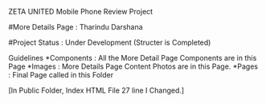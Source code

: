 ZETA UNITED Mobile Phone Review Project

#More Details Page : Tharindu Darshana 

#Project Status : Under Development (Structer is Completed)

Guidelines
       *Components : All the More Detail Page Components are in this Page
       *Images : More Details Page Content Photos are in this Page.
       *Pages : Final Page called in this Folder

[In Public Folder, Index HTML File 27 line I Changed.]